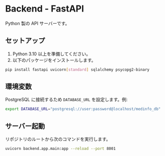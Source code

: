 # Backend - FastAPI

Python 製の API サーバーです。

## セットアップ

1. Python 3.10 以上を準備してください。
2. 以下のパッケージをインストールします。

```bash
pip install fastapi uvicorn[standard] sqlalchemy psycopg2-binary
```

## 環境変数

PostgreSQL に接続するため `DATABASE_URL` を設定します。例:

```bash
export DATABASE_URL="postgresql://user:password@localhost/medinfo_db"
```

## サーバー起動

リポジトリのルートから次のコマンドを実行します。

```bash
uvicorn backend.app.main:app --reload --port 8001
```
